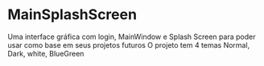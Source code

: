 # MainSplashScreen
Uma interface gráfica com login, MainWindow e Splash Screen para poder usar como base em seus projetos futuros 
O projeto tem 4 temas Normal, Dark, white, BlueGreen
